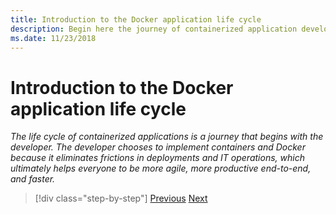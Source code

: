 ```yaml
---
title: Introduction to the Docker application life cycle
description: Begin here the journey of containerized application development.
ms.date: 11/23/2018
---
```

# Introduction to the Docker application life cycle

*The life cycle of containerized applications is a journey that begins with the developer. The developer chooses to implement containers and Docker because it eliminates frictions in deployments and IT operations, which ultimately helps everyone to be more agile, more productive end-to-end, and faster.*

>[!div class="step-by-step"]
>[Previous](../docker-containers-images-and-registries.md)
>[Next](containers-foundation-for-devops-collaboration.md)
